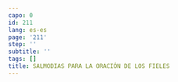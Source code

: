```yaml
---
capo: 0
id: 211
lang: es-es
page: '211'
step: ''
subtitle: ''
tags: []
title: SALMODIAS PARA LA ORACIÓN DE LOS FIELES
---
```

